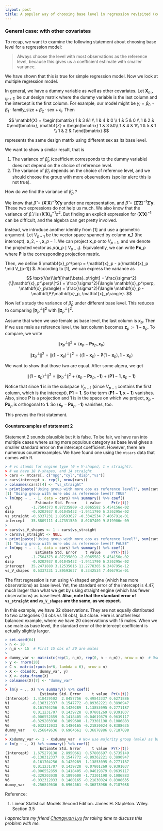 ```yaml
---
layout: post
title: A popular way of choosing base level in regression revisited (cont'd)
---
```


### General case: with other covariates

To recap, we want to examine the following statement about choosing base level for a regression model:

> Always choose the level with most observations as the reference level, because this gives us a coefficient estimate with smaller variance.

We have shown that this is true for simple regression model. Now we look at multiple regression model.

In general, we have a dummy variable as well as other covariates. Let $\mathbf{X}_{n\times(p+1)}$ be our design matrix where the dummy variable is the last column and the intercept is the first column. For example, our model might be $y_i = \beta_0 + \beta_1 \cdot \text{family_size} + \beta_2 \cdot \text{sex} + \epsilon_i$. Then

$$ \mathbf{X} = \begin{bmatrix} 1 & 3  &1 \\ 1 & 4 & 0 \\ 1 & 5 & 0 \\ 1 & 2 & 0\end{bmatrix}, \mathbf{Z} = \begin{bmatrix} 1 & 3  &0\\ 1 & 4 & 1\\ 1 & 5 & 1 \\ 1 & 2 & 1\end{bmatrix} $$

represents the same design matrix using different sex as its base level.

We want to show a similar result, that is
1. The variance of $\hat{\beta}_p$ (coefficient corresponds to the dummy variable) does not depend on the choice of reference level.
2. The variance of $\hat{\beta}_0$ depends on the choice of reference level, and we should choose the group with more observations (spoiler alert: this is not true).

How do we find the variance of $\hat{\beta}_p$ ?

We know that $\hat{\beta} = \left(\mathbf{X}'\mathbf{X}\right)^{-1} \mathbf{X}' \mathbf{y}$ under one representation, and $\hat{\beta} = \left(\mathbf{Z}'\mathbf{Z}\right)^{-1}\mathbf{Z}' \mathbf{y}$. These two expressions do not help us much. We also know that the variance of $\hat{\beta}\_i$ is $\left(\mathbf{X}'\mathbf{X}\right)^{-1}_{ii} \sigma^2$. But finding an explicit expression for $\left(\mathbf{X}'\mathbf{X}\right)^{-1}$ can be difficult, and the algebra can get pretty involved.

Instead, we introduce another identity from [1] and use a geometric argument. Let $V_{p-1}$ be the vector space spanned by column $\mathbf{x}\_1$ (the intercept), $\mathbf{x}\_2, \cdots, \mathbf{x}\_{p-1}$. We can project $\mathbf{x}\_p$ onto $V_{p-1}$, and we denote the projected vector as $p\left(\mathbf{x}\_p \mid V_{p-1}\right)$. Equivalently, we can write $\mathbf{P} \mathbf{x}\_p$ where $\mathbf{P}$ is the corresponding projection matrix.

Then, we define $ \mathbf{x}\_p^\perp = \mathbf{x}\_p - p(\mathbf{x}\_p \mid V_{p-1}) $. According to [1], we can express the variance as

$$ \text{Var}\left[\hat{\beta}_p\right] = \frac{\sigma^2}{\|\mathbf{x}_p^\perp\|^2} = \frac{\sigma^2}{\langle \mathbf{x}_p^\perp, \mathbf{x}_p\rangle} = \frac{\sigma^2}{\langle \mathbf{x}_p - \mathbf{P}\mathbf{x}_p, \mathbf{x}_p\rangle}. $$

Now let's study the variance of $\hat{\beta}_p$ under different base level. This reduces to comparing $\|\mathbf{x}_p^\perp\|^2$ with $\|\mathbf{z}_p^\perp\|^2$.

Assume that when we use female as base level, the last column is $\mathbf{x}_p$. Then if we use male as reference level, the last column becomes $\mathbf{z}_p := \mathbf{1} - \mathbf{x}_p$. To compare, we write

$$ \|\mathbf{x}_p^\perp\|^2 = \langle \mathbf{x}_p - \mathbf{P}\mathbf{x}_p, \mathbf{x}_p\rangle $$

$$ \|\mathbf{z}_p^\perp\|^2 =\|\left(\mathbf{1} - \mathbf{x}_p\right)^\perp\|^2 =  \langle \left(\mathbf{1} - \mathbf{x}_p\right) - \mathbf{P}\left(\mathbf{1} - \mathbf{x}_p\right), \mathbf{1} - \mathbf{x}_p\rangle $$

We want to show that those two are equal. After some algera, we get

$$ \|\left(\mathbf{1} - \mathbf{x}_p\right)^\perp\|^2  = \|\mathbf{x}_p^\perp\|^2 + \langle \mathbf{x}_p - \mathbf{P}\mathbf{x}_p, -\mathbf{1}\rangle + \langle \mathbf{P} \mathbf{1} - \mathbf{1}, \mathbf{x}_p - \mathbf{1}\rangle $$

Notice that since $\mathbf{1}$ is in the subspace $V_{p-1}$ (since $V_{p-1}$ contains the first column, which is the intercept), $\mathbf{P} \mathbf{1} = \mathbf{1}$. So the term $\langle \mathbf{P} \mathbf{1} - \mathbf{1}, \mathbf{x} - \mathbf{1}\rangle$ vanishes. Also, since $\mathbf{P}$ is a projection and $\mathbf{1}$ is in the space on which we project, $\mathbf{x}_p - \mathbf{P}\mathbf{x}_p$ is orthogonal to $\mathbf{1}$. So $\langle \mathbf{x}_p - \mathbf{P}\mathbf{x}_p, -\mathbf{1}\rangle$ vanishes, too.

This proves the first statement.

#### Counterexamples of statement 2

Statement 2 sounds plausible but it is false. To be fair, we have run into multiple cases where using more populous category as base level gives a smaller standard error on the intercept coefficient. However, there are numerous counterexamples. We have found one using the `mtcars` data that comes with R.

```R
> # vs stands for engine type (0 = V-shaped, 1 = straight).
> # we have 18 V-shapes, and 14 straight
> cars <- mtcars[, c("mpg","cyl","disp","vs")]
> cars$intercept <- rep(1, nrow(cars))
> colnames(cars)[4] <- "vs_straight"
> print(paste("Using group with more obs as reference level?", sum(cars$vs_straight == 1) < sum(cars$vs_straight == 0)))
[1] "Using group with more obs as reference level? TRUE"
> lm(mpg ~ . - 1, data = cars) %>% summary() %>% coef()
              Estimate Std. Error    t value     Pr(>|t|)
cyl         -1.7504373 0.87235809 -2.0065582 5.454156e-02
disp        -0.0202937 0.01045432 -1.9411790 6.236295e-02
vs_straight -0.6337231 1.89593627 -0.3342534 7.406791e-01
intercept   35.8809111 4.47351580  8.0207409 9.819906e-09
> 
> cars$vs_V_shapes <- 1 - cars$vs_straight
> cars$vs_straight <- NULL
> print(paste("Using group with more obs as reference level?", sum(cars$vs_V_shapes == 1) < sum(cars$vs_V_shapes == 0)))
[1] "Using group with more obs as reference level? FALSE"
> lm(mpg ~ . - 1, data = cars) %>% summary() %>% coef()
              Estimate Std. Error    t value     Pr(>|t|)
cyl         -1.7504373 0.87235809 -2.0065582 5.454156e-02
disp        -0.0202937 0.01045432 -1.9411790 6.236295e-02
intercept   35.2471880 3.12535016 11.2778365 6.348795e-12
vs_V_shapes  0.6337231 1.89593627  0.3342534 7.406791e-01
```

The first regression is run using V-shaped engine (which has more observations) as base level. Yet, the standard error of the intercept is 4.47, much larger than what we get by using straight engine (which has fewer observations) as base level. **Also, note that the standard error of `vs_straight` and `vs_V_shapes` are the same, as we expect.**

In this example, we have 32 observations. They are not equally distributed to two categories (14 obs vs 18 obs), but close. Here is another less balanced example, where we have 20 observations with 15 males. When we use male as base level, the standard error of the intercept coefficient is actually slightly larger.

```R
> set.seed(64)
> n <- 20
> n_m <- 15  # First 15 obs of 20 are males
> 
> dummy_var <- matrix(c(rep(1, n_m), rep(0, n - n_m)), nrow = n)  # Use minority group (female) as base level
> y <- rnorm(20)
> C <- matrix(rpois(n*6, lambda = 6), nrow = n)
> X <- cbind(C, dummy_var, y)
> X <- data.frame(X)
> colnames(X)[7] <- "dummy_var"
> 
> lm(y ~ ., X) %>% summary() %>% coef()
                Estimate Std. Error     t value  Pr(>|t|)
(Intercept)  1.418429502  2.8457756  0.49843337 0.6271886
V1          -0.138312337  0.1547772 -0.89362221 0.3890947
V2           0.161704256  0.1420289  1.13853095 0.2771187
V3           0.011231707  0.1439728  0.07801269 0.9391037
V4          -0.006552859  0.1418405 -0.04619879 0.9639117
V5          -0.329203038  0.1899600 -1.73301198 0.1086883
V6          -0.032312033  0.1480165 -0.21830024 0.8308635
dummy_var    0.256849636  0.6964661  0.36878986 0.7187088
> 
> X$dummy_var <- 1 - X$dummy_var  # Now use majority group (male) as base level
> lm(y ~ ., X) %>% summary() %>% coef()
                Estimate Std. Error     t value  Pr(>|t|)
(Intercept)  1.675279138  2.8950661  0.57866697 0.5735149
V1          -0.138312337  0.1547772 -0.89362221 0.3890947
V2           0.161704256  0.1420289  1.13853095 0.2771187
V3           0.011231707  0.1439728  0.07801269 0.9391037
V4          -0.006552859  0.1418405 -0.04619879 0.9639117
V5          -0.329203038  0.1899600 -1.73301198 0.1086883
V6          -0.032312033  0.1480165 -0.21830024 0.8308635
dummy_var   -0.256849636  0.6964661 -0.36878986 0.7187088
```


Reference:
1. Linear Statistical Models Second Edition. James H. Stapleton. Wiley. Section 3.5

_I appreciate my friend [Changyuan Lyu](https://www.linkedin.com/in/clyu/) for taking time to discuss this problem with me._

